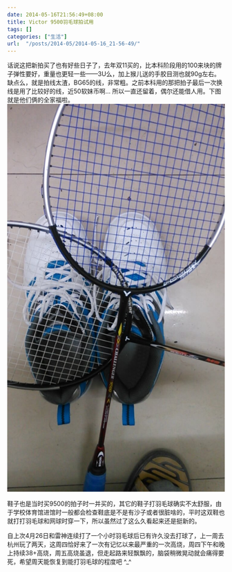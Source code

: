 ```yaml
---
date: 2014-05-16T21:56:49+08:00
title: Victor 9500羽毛球拍试用
tags: []
categories: ["生活"]
url:  "/posts/2014-05/2014-05-16_21-56-49/"
---
```


话说这把新拍买了也有好些日子了，去年双11买的，比本科阶段用的100来块的牌子弹性要好，重量也更轻一些——3U么，加上猴儿送的手胶目测也就90g左右。缺点么，就是拍线太渣，BG65的线，非常粗。之前本科用的那把拍子最后一次换线是用了比较好的线，近50软妹币啊... 所以一直还留着，偶尔还能借人用。下图就是他们俩的全家福啦。
![老拍 V.S. 新拍+新鞋](/pictures/2014/201404/2014-04-26_22-14-05.jpg)  

鞋子也是当时买9500的拍子时一并买的，其它的鞋子打羽毛球确实不太舒服，由于学校体育馆进馆时一般都会检查鞋底是不是有沙子或者很脏啥的，平时这双鞋也就打打羽毛球和网球时穿一下，所以虽然过了这么久看起来还是挺新的。

自上次4月26日和雷神连续打了一个小时羽毛球后已有许久没去打球了，上一周去杭州玩了两天，这周四恰好来了一次有记忆以来最严重的一次高烧，周四下午和晚上持续38+高烧，周五高烧虽退，但走起路来轻飘飘的，脑袋稍微晃动就会痛得要死，希望周天能恢复到能打羽毛球的程度吧 ^\_^